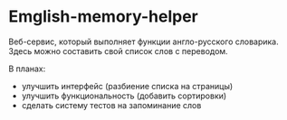 Emglish-memory-helper
===

Веб-сервис, который выполняет функции англо-русского словарика.
Здесь можно составить свой список слов с переводом.

В планах:
- улучшить интерфейс (разбиение списка на страницы)
- улучшить функциональность (добавить сортировки)
- сделать систему тестов на запоминание слов



